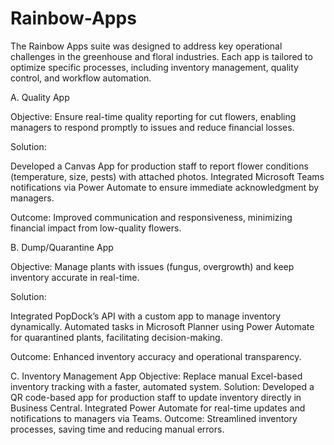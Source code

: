 # Rainbow-Apps
The Rainbow Apps suite was designed to address key operational challenges in the greenhouse and floral industries. Each app is tailored to optimize specific processes, including inventory management, quality control, and workflow automation.

A. Quality App

Objective: Ensure real-time quality reporting for cut flowers, enabling managers to respond promptly to issues and reduce financial losses.

Solution:

Developed a Canvas App for production staff to report flower conditions (temperature, size, pests) with attached photos.
Integrated Microsoft Teams notifications via Power Automate to ensure immediate acknowledgment by managers.

Outcome: Improved communication and responsiveness, minimizing financial impact from low-quality flowers.


B. Dump/Quarantine App

Objective: Manage plants with issues (fungus, overgrowth) and keep inventory accurate in real-time.

Solution:

Integrated PopDock’s API with a custom app to manage inventory dynamically.
Automated tasks in Microsoft Planner using Power Automate for quarantined plants, facilitating decision-making.

Outcome: Enhanced inventory accuracy and operational transparency.

C. Inventory Management App
Objective: Replace manual Excel-based inventory tracking with a faster, automated system.
Solution:
Developed a QR code-based app for production staff to update inventory directly in Business Central.
Integrated Power Automate for real-time updates and notifications to managers via Teams.
Outcome: Streamlined inventory processes, saving time and reducing manual errors.
